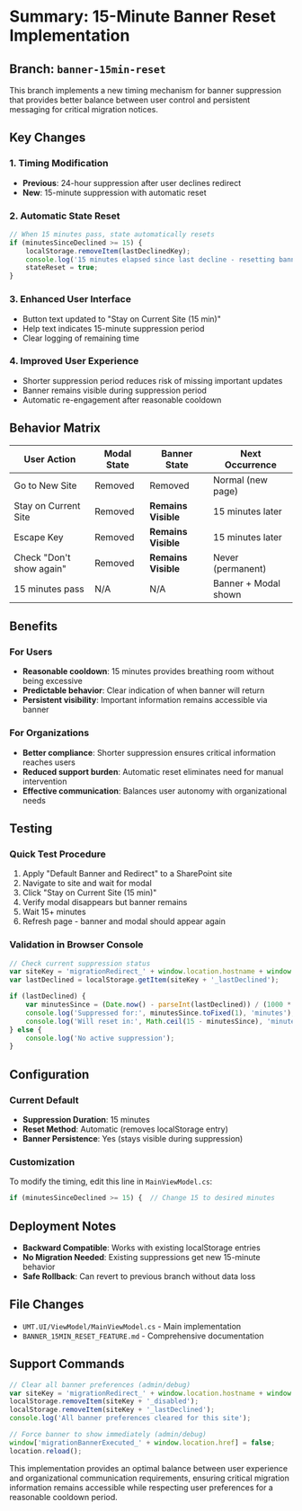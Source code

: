 # Summary: 15-Minute Banner Reset Implementation

## Branch: `banner-15min-reset`

This branch implements a new timing mechanism for banner suppression that provides better balance between user control and persistent messaging for critical migration notices.

## Key Changes

### 1. **Timing Modification**
- **Previous**: 24-hour suppression after user declines redirect
- **New**: 15-minute suppression with automatic reset

### 2. **Automatic State Reset**
```javascript
// When 15 minutes pass, state automatically resets
if (minutesSinceDeclined >= 15) {
    localStorage.removeItem(lastDeclinedKey);
    console.log('15 minutes elapsed since last decline - resetting banner state');
    stateReset = true;
}
```

### 3. **Enhanced User Interface**
- Button text updated to "Stay on Current Site (15 min)" 
- Help text indicates 15-minute suppression period
- Clear logging of remaining time

### 4. **Improved User Experience**
- Shorter suppression period reduces risk of missing important updates
- Banner remains visible during suppression period
- Automatic re-engagement after reasonable cooldown

## Behavior Matrix

| User Action | Modal State | Banner State | Next Occurrence |
|-------------|-------------|--------------|-----------------|
| Go to New Site | Removed | Removed | Normal (new page) |
| Stay on Current Site | Removed | **Remains Visible** | 15 minutes later |
| Escape Key | Removed | **Remains Visible** | 15 minutes later |
| Check "Don't show again" | Removed | **Remains Visible** | Never (permanent) |
| 15 minutes pass | N/A | N/A | Banner + Modal shown |

## Benefits

### For Users
- **Reasonable cooldown**: 15 minutes provides breathing room without being excessive
- **Predictable behavior**: Clear indication of when banner will return
- **Persistent visibility**: Important information remains accessible via banner

### For Organizations
- **Better compliance**: Shorter suppression ensures critical information reaches users
- **Reduced support burden**: Automatic reset eliminates need for manual intervention
- **Effective communication**: Balances user autonomy with organizational needs

## Testing

### Quick Test Procedure
1. Apply "Default Banner and Redirect" to a SharePoint site
2. Navigate to site and wait for modal
3. Click "Stay on Current Site (15 min)"
4. Verify modal disappears but banner remains
5. Wait 15+ minutes
6. Refresh page - banner and modal should appear again

### Validation in Browser Console
```javascript
// Check current suppression status
var siteKey = 'migrationRedirect_' + window.location.hostname + window.location.pathname.replace(/\//g, '_');
var lastDeclined = localStorage.getItem(siteKey + '_lastDeclined');

if (lastDeclined) {
    var minutesSince = (Date.now() - parseInt(lastDeclined)) / (1000 * 60);
    console.log('Suppressed for:', minutesSince.toFixed(1), 'minutes');
    console.log('Will reset in:', Math.ceil(15 - minutesSince), 'minutes');
} else {
    console.log('No active suppression');
}
```

## Configuration

### Current Default
- **Suppression Duration**: 15 minutes
- **Reset Method**: Automatic (removes localStorage entry)
- **Banner Persistence**: Yes (stays visible during suppression)

### Customization
To modify the timing, edit this line in `MainViewModel.cs`:
```javascript
if (minutesSinceDeclined >= 15) {  // Change 15 to desired minutes
```

## Deployment Notes

- **Backward Compatible**: Works with existing localStorage entries
- **No Migration Needed**: Existing suppressions get new 15-minute behavior
- **Safe Rollback**: Can revert to previous branch without data loss

## File Changes

- `UMT.UI/ViewModel/MainViewModel.cs` - Main implementation
- `BANNER_15MIN_RESET_FEATURE.md` - Comprehensive documentation

## Support Commands

```javascript
// Clear all banner preferences (admin/debug)
var siteKey = 'migrationRedirect_' + window.location.hostname + window.location.pathname.replace(/\//g, '_');
localStorage.removeItem(siteKey + '_disabled');
localStorage.removeItem(siteKey + '_lastDeclined');
console.log('All banner preferences cleared for this site');

// Force banner to show immediately (admin/debug)
window['migrationBannerExecuted_' + window.location.href] = false;
location.reload();
```

This implementation provides an optimal balance between user experience and organizational communication requirements, ensuring critical migration information remains accessible while respecting user preferences for a reasonable cooldown period.
